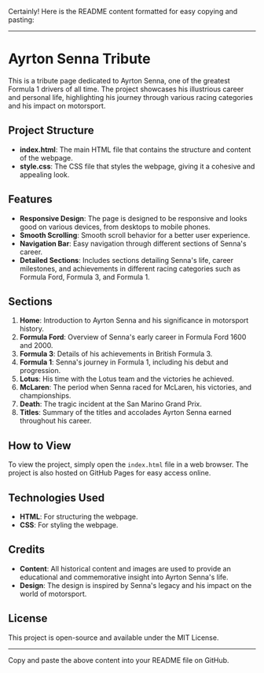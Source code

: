 Certainly! Here is the README content formatted for easy copying and pasting:

---

# Ayrton Senna Tribute

This is a tribute page dedicated to Ayrton Senna, one of the greatest Formula 1 drivers of all time. The project showcases his illustrious career and personal life, highlighting his journey through various racing categories and his impact on motorsport.

## Project Structure

- **index.html**: The main HTML file that contains the structure and content of the webpage.
- **style.css**: The CSS file that styles the webpage, giving it a cohesive and appealing look.

## Features

- **Responsive Design**: The page is designed to be responsive and looks good on various devices, from desktops to mobile phones.
- **Smooth Scrolling**: Smooth scroll behavior for a better user experience.
- **Navigation Bar**: Easy navigation through different sections of Senna's career.
- **Detailed Sections**: Includes sections detailing Senna's life, career milestones, and achievements in different racing categories such as Formula Ford, Formula 3, and Formula 1.

## Sections

1. **Home**: Introduction to Ayrton Senna and his significance in motorsport history.
2. **Formula Ford**: Overview of Senna's early career in Formula Ford 1600 and 2000.
3. **Formula 3**: Details of his achievements in British Formula 3.
4. **Formula 1**: Senna's journey in Formula 1, including his debut and progression.
5. **Lotus**: His time with the Lotus team and the victories he achieved.
6. **McLaren**: The period when Senna raced for McLaren, his victories, and championships.
7. **Death**: The tragic incident at the San Marino Grand Prix.
8. **Titles**: Summary of the titles and accolades Ayrton Senna earned throughout his career.

## How to View

To view the project, simply open the `index.html` file in a web browser. The project is also hosted on GitHub Pages for easy access online.

## Technologies Used

- **HTML**: For structuring the webpage.
- **CSS**: For styling the webpage.

## Credits

- **Content**: All historical content and images are used to provide an educational and commemorative insight into Ayrton Senna's life.
- **Design**: The design is inspired by Senna's legacy and his impact on the world of motorsport.

## License

This project is open-source and available under the MIT License.

---

Copy and paste the above content into your README file on GitHub.
